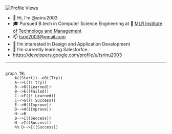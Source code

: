 ![Profile Views](https://komarev.com/ghpvc/?username=srinu2003&color=green&style=flat-square)

- 👋 Hi, I’m @srinu2003
- 🎓 Pursued B.tech in Computer Science Engineering  at 🏫 [MLR Institute of Technology and Management](https://mlritm.ac.in/)
- 📫 tsrin2003@gmail.com
- 👀 I’m interested in Design and Application Development
- 🌱 I’m currently learning Salesforfce.
- https://developers.google.com/profile/u/tsrinu2003
<!-- - 💞️ I’m looking to collaborate on ... -->
---
<!-- -
srinu2003/srinu2003 is a ✨ special ✨ repository because its `README.md` (this file) appears on your GitHub profile.
You can click the Preview link to take a look at your changes.
- -->

```mermaid

graph TB;
    A((Start))-->B((Try))
    A-->C((! try))
    B-->D((Learned))
    B-->E((Failed))
    C-->F((! Learned))
    C-->G((! Success))
    E-->H((Improve))
    D-->H((Improve))
    H-->B
    B-->I((Success))
    H-->I((Success))
    %% D-->I((Success))
```
